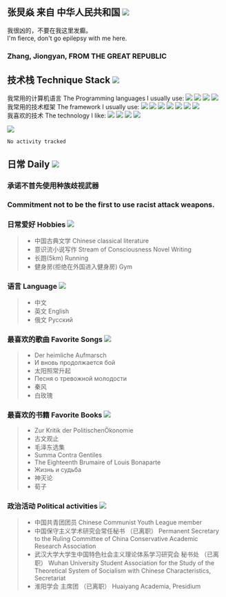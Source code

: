 ## 张炅焱 来自 中华人民共和国 <img src="https://cdn.emojidex.com/emoji/xhdpi/%E4%B8%AD%E5%9B%BD%E5%9B%BD%E6%97%97.png?1417130677"/>
我很凶的，不要在我这里发癫。  
I'm fierce, don't go epilepsy with me here.
### Zhang, Jiongyan, FROM THE GREAT REPUBLIC
## 技术栈 Technique Stack <img src="https://img.shields.io/badge/Techniques-v1.0.0-red"/>
我常用的计算机语言 The Programming languages I usually use: <img src="https://img.shields.io/badge/Language-Javascript-green"/>
<img src="https://img.shields.io/badge/Language-C++-green"/>
<img src="https://img.shields.io/badge/Language-Java-green"/>
<img src="https://img.shields.io/badge/Language-Python-green"/>  
我常用的技术框架 The framework I usually use: <img src="https://img.shields.io/badge/Stack-Vue-red"/>
<img src="https://img.shields.io/badge/Stack-Android-red"/>
<img src="https://img.shields.io/badge/Stack-OpenCV-red"/>
<img src="https://img.shields.io/badge/Stack-Hadoop-red"/>
<img src="https://img.shields.io/badge/Stack-MPI/OpenMP-red"/>
<img src="https://img.shields.io/badge/Stack-QT-red"/>
<img src="https://img.shields.io/badge/Stack-CUDA-red"/>  
我喜欢的技术 The technology I like: <img src="https://img.shields.io/badge/Tech-3D-blue"/>
<img src="https://img.shields.io/badge/Tech-DataScience-blue"/>
<img src="https://img.shields.io/badge/Tech-DeepLearning-blue"/>
<img src="https://img.shields.io/badge/Tech-Modelling-blue"/>
<!--
**hinczhang/hinczhang** is a ✨ _special_ ✨ repository because its `README.md` (this file) appears on your GitHub profile.

Here are some ideas to get you started:

- 🔭 I’m currently working on ...
- 🌱 I’m currently learning ...
- 👯 I’m looking to collaborate on ...
- 🤔 I’m looking for help with ...
- 💬 Ask me about ...
- 📫 How to reach me: ...
- 😄 Pronouns: ...
- ⚡ Fun fact: ...
-->

![](https://github-readme-stats.vercel.app/api?username=hinczhang)
<!--START_SECTION:waka-->

```text
No activity tracked
```

<!--END_SECTION:waka-->
## 日常 Daily <img src="https://img.shields.io/badge/%E6%97%A5%E5%B8%B8-daily-blue"/>
### 承诺不首先使用种族歧视武器
### Commitment not to be the first to use racist attack weapons.
### 日常爱好 Hobbies <img src="https://img.shields.io/badge/hobby-favorite-brightgreen"/>
> - 中国古典文学 Chinese classical literature  
> - 意识流小说写作 Stream of Consciousness Novel Writing  
> - 长跑(5km) Running
> - 健身房(拒绝在外国进入健身房) Gym  
### 语言 Language <img src="https://img.shields.io/badge/language-use-orange"/>
> - 中文  
> - 英文 English  
> - 俄文 Русский  
### 最喜欢的歌曲 Favorite Songs <img src="https://img.shields.io/badge/song-favorite-lightgrey"/>
> - Der heimliche Aufmarsch  
> - И вновь продолжается бой  
> - 太阳照常升起  
> - Песня о тревожной молодости  
> - 秦风  
> - 白玫瑰  
### 最喜欢的书籍 Favorite Books <img src="https://img.shields.io/badge/book-favorite-green"/>
> - Zur Kritik der PolitischenÖkonomie  
> - 古文观止  
> - 毛泽东选集  
> - Summa Contra Gentiles  
> - The Eighteenth Brumaire of Louis Bonaparte  
> - Жизнь и судьба
> - 神灭论
> - 荀子
### 政治活动 Political activities <img src="https://img.shields.io/badge/activity-politics-yellowgreen"/>
> - 中国共青团团员 Chinese Communist Youth League member  
> - 中国保守主义学术研究会常任秘书 （已离职） Permanent Secretary to the Ruling Committee of China Conservative Academic Research Association  
> - 武汉大学大学生中国特色社会主义理论体系学习研究会 秘书处 （已离职） Wuhan University Student Association for the Study of the Theoretical System of Socialism with Chinese Characteristics, Secretariat  
> - 淮阳学会 主席团 （已离职） Huaiyang Academia, Presidium  
